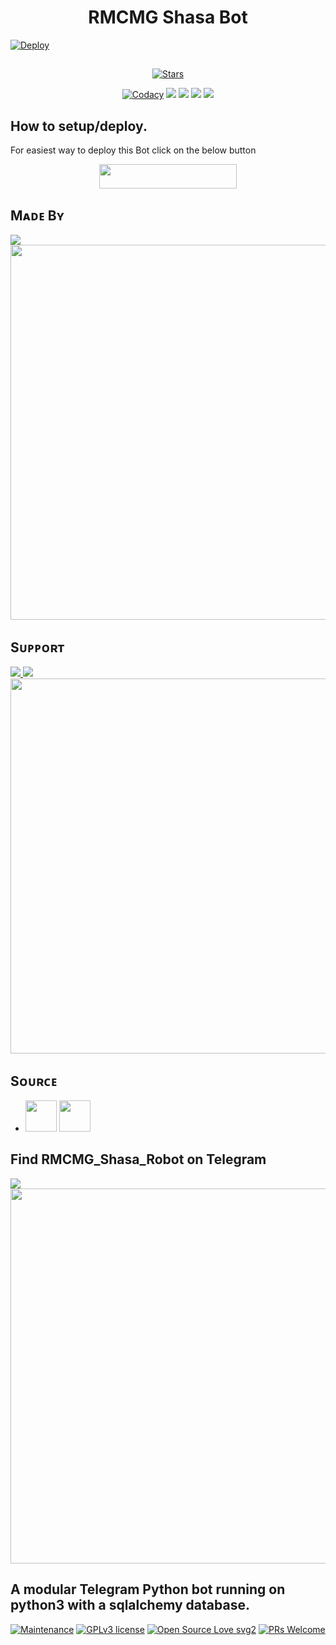 ##

<h1 align=center>RMCMG Shasa Bot</h1>

[![Deploy](https://telegra.ph/file/317d6d9511f780a12c471.png)](https://heroku.com/deploy?template=https://github.com/RMCMG/RMCMG_Shasa_Robot.git)

##

<p align="center">
    <a href="https://github.com/RMCMG/RMCMG_Shasa_Robot/stargazers"><img src="https://img.shields.io/github/stars/RMCMG/RMCMG_Shasa_Robot?label=Stars&style=flat-square&logo=github&color=F10070" alt="Stars" /></a>
</p>
<p align="center">
    <a href="https://app.codacy.com/manual/RMCMG/RMCMG_Shasa_Robot/dashboard"> <img src="https://img.shields.io/codacy/grade/4d58f2a402b54aed8a7d95f7add45a81?color=brightgreen&logo=codacy&logoColor=green&style=for-the-badge" alt="Codacy" /></a>
    <a href="https://github.com/RMCMG/RMCMG_Shasa_Robot"> <img src="https://img.shields.io/github/repo-size/RMCMG/RMCMG_Shasa_Robot?color=orange&logo=github&logoColor=green&style=for-the-badge" /></a>
    <a href="https://github.com/RMCMG/RMCMG_Shasa_Robot/commits/mukesh"> <img src="https://img.shields.io/github/last-commit/RMCMG/RMCMG_Shasa_Robot?color=blue&logo=github&logoColor=green&style=for-the-badge" /></a>
    <a href="https://github.com/RMCMG/RMCMG_Shasa_Robot/issues"> <img src="https://img.shields.io/github/issues/RMCMG/RMCMG_Shasa_Robot?color=blueviolet&logo=github&logoColor=green&style=for-the-badge" /></a>
    <a href="https://github.com/RMCMG/RMCMG_Shasa_Robot/network/members"> <img src="https://img.shields.io/github/forks/RMCMG/RMCMG_Shasa_Robot?color=red&logo=github&logoColor=green&style=for-the-badge" /></a>  
</p>

##

## How to setup/deploy.
For easiest way to deploy this Bot click on the below button
<p align="center"><a href="https://heroku.com/deploy?template=https://github.com/RMCMG/RMCMG_Shasa_Robot"> <img src="https://img.shields.io/badge/Deploy%20To%20Heroku-black?style=for-the-badge&logo=heroku" width="220" height="38.45"/></a></p>
 
##

## Mᴀᴅᴇ Bʏ

<a href="https://t.me/mkspali"> <img src="https://img.shields.io/badge/Bestest-Master-ff69b4" /> </a>
<a href="https://t.me/mkspali"><img src="https://img.shields.io/badge/Telegram-Mukesh%20Solanki-gold?&style=flat-square?&logo=telegram" width=600px></a></p>


##

## Sᴜᴘᴘᴏʀᴛ

<a href="https://t.me/RMCMG_Bots"> <img src="https://img.shields.io/badge/Join-Our-green" /> <img src="https://img.shields.io/badge/Support-Channel-critical" /> </a>
<a href="https://t.me/RMCMG_Bots"><img src="https://img.shields.io/badge/Telegram-RMCMG%20Bots%20-green?&style=flat-square?&logo=telegram" width=600px></a></p>


##

## Sᴏᴜʀᴄᴇ

* <img src="https://img.shields.io/badge/Python-black" width=50px/>  <img src="https://img.shields.io/badge/Telethn-black" width=50px/>

##

## Find RMCMG_Shasa_Robot on Telegram
<a href="https://t.me/RMCMG_Shasa_Robot"> <img src="https://img.shields.io/badge/Best-Bot-ff69b4" /> </a>
<a href="https://t.me/RMCMG_Shasa_Robot"><img src="https://img.shields.io/badge/Telegram-RMCMG%20Shasa%20Robot%20-black?&style=flat-square?&logo=telegram" width=600px></a></p>

##

## A modular Telegram Python bot running on python3 with a sqlalchemy database.

[![Maintenance](https://img.shields.io/badge/Maintained%3F-yes-green.svg)](https://GitHub.com/RMCMG/EmiliaAnime_Bot.js/graphs/commit-activity) [![GPLv3 license](https://img.shields.io/badge/License-GPLv3-blue.svg)](https://perso.crans.org/besson/LICENSE.html) [![Open Source Love svg2](https://badges.frapsoft.com/os/v2/open-source.svg?v=103)](https://github.com/ellerbrock/open-source-badges/) 
[![PRs Welcome](https://img.shields.io/badge/PRs-welcome-brightgreen.svg?style=flat-square)](https://makeapullrequest.com)

